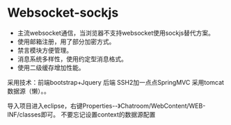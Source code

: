 # Websocket-sockjs

- 主流websocket通信，当浏览器不支持websocket使用sockjs替代方案。
- 使用邮箱注册，用了部分加密方式。
- 禁言模块方便管理。
- 消息系统多样性，使用约定型消息格式。
- 使用二级缓存增加性能。

采用技术：前端bootstrap+Jquery
后端 SSH2加一点点SpringMVC
采用tomcat数据源（懒）。。

导入项目进入eclipse，右键Properties--》Chatroom/WebContent/WEB-INF/classes即可。
不要忘记设置context的数据源配置
